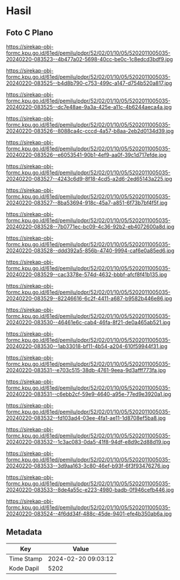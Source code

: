 # Hasil

## Foto C Plano

https://sirekap-obj-formc.kpu.go.id/61ed/pemilu/pdpr/52/02/01/10/05/5202011005035-20240220-083523--4b477a02-5698-40cc-be0c-1c8edcd3bdf9.jpg

https://sirekap-obj-formc.kpu.go.id/61ed/pemilu/pdpr/52/02/01/10/05/5202011005035-20240220-083525--b4d8b790-c753-499c-a147-d754b520a817.jpg

https://sirekap-obj-formc.kpu.go.id/61ed/pemilu/pdpr/52/02/01/10/05/5202011005035-20240220-083525--dc7e48ae-9a3a-425e-a11c-4b6244aeca4a.jpg

https://sirekap-obj-formc.kpu.go.id/61ed/pemilu/pdpr/52/02/01/10/05/5202011005035-20240220-083526--8088ca4c-cccd-4a57-b8aa-2eb2d0134d39.jpg

https://sirekap-obj-formc.kpu.go.id/61ed/pemilu/pdpr/52/02/01/10/05/5202011005035-20240220-083526--e6053541-90b1-4ef9-aa0f-39c1d717efde.jpg

https://sirekap-obj-formc.kpu.go.id/61ed/pemilu/pdpr/52/02/01/10/05/5202011005035-20240220-083527--4243c6d9-8f18-4cd5-a2d6-2ed65143a225.jpg

https://sirekap-obj-formc.kpu.go.id/61ed/pemilu/pdpr/52/02/01/10/05/5202011005035-20240220-083527--8ba53694-918c-45a7-a851-6f73b7bf4f5f.jpg

https://sirekap-obj-formc.kpu.go.id/61ed/pemilu/pdpr/52/02/01/10/05/5202011005035-20240220-083528--7b0771ec-bc09-4c36-92b2-eb4072600a8d.jpg

https://sirekap-obj-formc.kpu.go.id/61ed/pemilu/pdpr/52/02/01/10/05/5202011005035-20240220-083528--ddd392a5-856b-4740-9994-caf6e0a85ed6.jpg

https://sirekap-obj-formc.kpu.go.id/61ed/pemilu/pdpr/52/02/01/10/05/5202011005035-20240220-083529--cac3378e-574d-4632-bbbf-afcf8f41b135.jpg

https://sirekap-obj-formc.kpu.go.id/61ed/pemilu/pdpr/52/02/01/10/05/5202011005035-20240220-083529--82246616-6c2f-4411-a687-b9582b446e86.jpg

https://sirekap-obj-formc.kpu.go.id/61ed/pemilu/pdpr/52/02/01/10/05/5202011005035-20240220-083530--46461e6c-cab4-46fa-8f21-de0a465ab521.jpg

https://sirekap-obj-formc.kpu.go.id/61ed/pemilu/pdpr/52/02/01/10/05/5202011005035-20240220-083530--1ab33018-bf11-4b54-a204-610f59944f31.jpg

https://sirekap-obj-formc.kpu.go.id/61ed/pemilu/pdpr/52/02/01/10/05/5202011005035-20240220-083531--e703c515-38db-4761-9eea-9d3afff773fa.jpg

https://sirekap-obj-formc.kpu.go.id/61ed/pemilu/pdpr/52/02/01/10/05/5202011005035-20240220-083531--c6ebb2cf-59e9-4640-a95e-77ed9e3920a1.jpg

https://sirekap-obj-formc.kpu.go.id/61ed/pemilu/pdpr/52/02/01/10/05/5202011005035-20240220-083532--fd103ad4-03ee-4fa1-ae11-1d8708ef5ba8.jpg

https://sirekap-obj-formc.kpu.go.id/61ed/pemilu/pdpr/52/02/01/10/05/5202011005035-20240220-083532--1c3ac083-0da5-41f8-94df-e8d9c2d88d19.jpg

https://sirekap-obj-formc.kpu.go.id/61ed/pemilu/pdpr/52/02/01/10/05/5202011005035-20240220-083533--3d9aa163-3c80-46ef-b93f-6f3f93476276.jpg

https://sirekap-obj-formc.kpu.go.id/61ed/pemilu/pdpr/52/02/01/10/05/5202011005035-20240220-083533--8de4a55c-e223-4980-badb-0f946cefb446.jpg

https://sirekap-obj-formc.kpu.go.id/61ed/pemilu/pdpr/52/02/01/10/05/5202011005035-20240220-083524--4f6dd34f-488c-45de-9401-efe4b350ab6a.jpg


## Metadata

| Key        | Value               |
| ---------- | ------------------- |
| Time Stamp | 2024-02-20 09:03:12 |
| Kode Dapil | 5202                |



